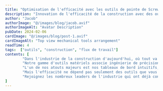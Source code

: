 ```yaml
---
title: "Optimisation de l'efficacité avec les outils de pointe de ScrewFast"
description: "Innovation de l'efficacité de la construction avec des outils de précision et un soutien."
author: "Jacob"
authorImage: "@/images/blog/jacob.avif"
authorImageAlt: "Avatar Description"
pubDate: 2024-02-06
cardImage: "@/images/blog/post-1.avif"
cardImageAlt: "Top view mechanical tools arrangement"
readTime: 4
tags:  ["outils", "construction", "flux de travail"]
contents: [
        "Dans l'industrie de la construction d'aujourd'hui, où tout va vite, l'efficacité est la clé du succès. Chez ScrewFast, nous comprenons l'importance d'optimiser le flux de votre projet pour respecter les délais et rester dans les limites du budget. C'est pourquoi nous sommes ravis de vous présenter nos outils de pointe conçus pour donner à vos projets une puissance inégalée.",
        "Notre gamme d'outils matériels associe ingénierie de précision et design centré sur l'utilisateur, garantissant une productivité maximale sur chaque chantier. Des perceuses électriques aux solutions de fixation avancées, les outils de ScrewFast sont conçus pour résister aux rigueurs de la construction tout en rationalisant votre flux de travail.",
        "L'un de nos atouts majeurs est nos tableaux de bord intuitifs, qui fournissent des informations en temps réel sur l'avancement du projet, l'allocation des ressources, et plus encore. Avec des interfaces conviviales, naviguer et superviser vos projets n'a jamais été aussi simple.",
        "Mais l'efficacité ne dépend pas seulement des outils que vous utilisez, elle dépend également du soutien que vous recevez. C'est pourquoi ScrewFast propose une documentation complète et un accompagnement d'experts à chaque étape. Nos équipes dévouées sont engagées dans votre succès, fournissant une assistance personnalisée pour vous assurer de tirer le meilleur parti de nos produits.",
        "Rejoignez les nombreux leaders de l'industrie qui ont déjà constaté la différence que peuvent faire les outils Embedded Systems. Avec nos solutions de pointe, vous pouvez accélérer vos projets vers le succès et rester en tête de la concurrence."
]
---
```


